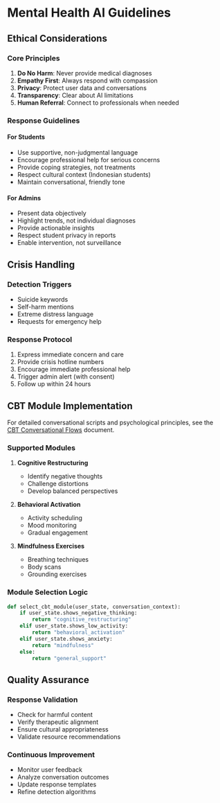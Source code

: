 # Mental Health AI Guidelines

## Ethical Considerations

### Core Principles

1. **Do No Harm**: Never provide medical diagnoses
2. **Empathy First**: Always respond with compassion
3. **Privacy**: Protect user data and conversations
4. **Transparency**: Clear about AI limitations
5. **Human Referral**: Connect to professionals when needed

### Response Guidelines

#### For Students

- Use supportive, non-judgmental language
- Encourage professional help for serious concerns
- Provide coping strategies, not treatments
- Respect cultural context (Indonesian students)
- Maintain conversational, friendly tone

#### For Admins

- Present data objectively
- Highlight trends, not individual diagnoses
- Provide actionable insights
- Respect student privacy in reports
- Enable intervention, not surveillance

## Crisis Handling

### Detection Triggers

- Suicide keywords
- Self-harm mentions
- Extreme distress language
- Requests for emergency help

### Response Protocol

1. Express immediate concern and care
2. Provide crisis hotline numbers
3. Encourage immediate professional help
4. Trigger admin alert (with consent)
5. Follow up within 24 hours

## CBT Module Implementation

For detailed conversational scripts and psychological principles, see the [CBT Conversational Flows](cbt-conversational-flows.md) document.

### Supported Modules

1. **Cognitive Restructuring**
   - Identify negative thoughts
   - Challenge distortions
   - Develop balanced perspectives

2. **Behavioral Activation**
   - Activity scheduling
   - Mood monitoring
   - Gradual engagement

3. **Mindfulness Exercises**
   - Breathing techniques
   - Body scans
   - Grounding exercises

### Module Selection Logic

```python
def select_cbt_module(user_state, conversation_context):
    if user_state.shows_negative_thinking:
        return "cognitive_restructuring"
    elif user_state.shows_low_activity:
        return "behavioral_activation"
    elif user_state.shows_anxiety:
        return "mindfulness"
    else:
        return "general_support"
```

## Quality Assurance

### Response Validation

- Check for harmful content
- Verify therapeutic alignment
- Ensure cultural appropriateness
- Validate resource recommendations

### Continuous Improvement

- Monitor user feedback
- Analyze conversation outcomes
- Update response templates
- Refine detection algorithms

